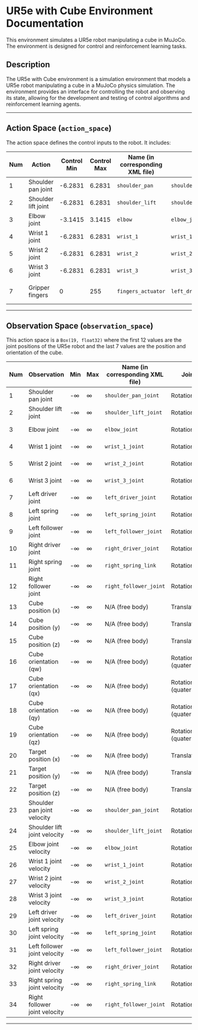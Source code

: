 # UR5e with Cube Environment Documentation

This environment simulates a UR5e robot manipulating a cube in MuJoCo. The environment is designed for control and reinforcement learning tasks.


## Description

The UR5e with Cube environment is a simulation environment that models a UR5e robot manipulating a cube in a MuJoCo physics simulation. The environment provides an interface for controlling the robot and observing its state, allowing for the development and testing of control algorithms and reinforcement learning agents.

---

## Action Space (`action_space`)

The action space defines the control inputs to the robot. It includes:

| Num | Action                  | Control Min | Control Max | Name (in corresponding XML file) | Joint                  | Type (Unit)         |
|-----|-------------------------|-------------|-------------|-----------------------------------|------------------------|---------------------|
| 1   | Shoulder pan joint      | -6.2831     | 6.2831      | `shoulder_pan`                    | `shoulder_pan_joint`   | Torque (Nm)         |
| 2   | Shoulder lift joint     | -6.2831     | 6.2831      | `shoulder_lift`                   | `shoulder_lift_joint`  | Torque (Nm)         |
| 3   | Elbow joint             | -3.1415     | 3.1415      | `elbow`                           | `elbow_joint`          | Torque (Nm)         |
| 4   | Wrist 1 joint           | -6.2831     | 6.2831      | `wrist_1`                         | `wrist_1_joint`        | Torque (Nm)         |
| 5   | Wrist 2 joint           | -6.2831     | 6.2831      | `wrist_2`                         | `wrist_2_joint`        | Torque (Nm)         |
| 6   | Wrist 3 joint           | -6.2831     | 6.2831      | `wrist_3`                         | `wrist_3_joint`        | Torque (Nm)         |
| 7   | Gripper fingers         | 0           | 255         | `fingers_actuator`                | `left_driver_joint`    | Position (0-255)    |

---

## Observation Space (`observation_space`)

This action space is a `Box(19, float32)` where the first 12 values are the joint positions of the UR5e robot and the last 7 values are the position and orientation of the cube.

| Num | Observation               | Min       | Max       | Name (in corresponding XML file) | Joint                  | Type (Unit)         |
|-----|---------------------------|-----------|-----------|-----------------------------------|------------------------|---------------------|
| 1   | Shoulder pan joint        | -∞        | ∞         | `shoulder_pan_joint`              | Rotational             | Angle (radians)     |
| 2   | Shoulder lift joint       | -∞        | ∞         | `shoulder_lift_joint`             | Rotational             | Angle (radians)     |
| 3   | Elbow joint               | -∞        | ∞         | `elbow_joint`                     | Rotational             | Angle (radians)     |
| 4   | Wrist 1 joint             | -∞        | ∞         | `wrist_1_joint`                   | Rotational             | Angle (radians)     |
| 5   | Wrist 2 joint             | -∞        | ∞         | `wrist_2_joint`                   | Rotational             | Angle (radians)     |
| 6   | Wrist 3 joint             | -∞        | ∞         | `wrist_3_joint`                   | Rotational             | Angle (radians)     |
| 7   | Left driver joint         | -∞        | ∞         | `left_driver_joint`               | Rotational             | Angle (radians)     |
| 8   | Left spring joint         | -∞        | ∞         | `left_spring_joint`               | Rotational             | Angle (radians)     |
| 9   | Left follower joint       | -∞        | ∞         | `left_follower_joint`             | Rotational             | Angle (radians)     |
| 10  | Right driver joint        | -∞        | ∞         | `right_driver_joint`              | Rotational             | Angle (radians)     |
| 11  | Right spring joint        | -∞        | ∞         | `right_spring_link`               | Rotational             | Angle (radians)     |
| 12  | Right follower joint      | -∞        | ∞         | `right_follower_joint`            | Rotational             | Angle (radians)     |
| 13  | Cube position (x)         | -∞        | ∞         | N/A (free body)                   | Translational          | Position (meters)   |
| 14  | Cube position (y)         | -∞        | ∞         | N/A (free body)                   | Translational          | Position (meters)   |
| 15  | Cube position (z)         | -∞        | ∞         | N/A (free body)                   | Translational          | Position (meters)   |
| 16  | Cube orientation (qw)     | -∞        | ∞         | N/A (free body)                   | Rotational (quaternion)| Unitless            |
| 17  | Cube orientation (qx)     | -∞        | ∞         | N/A (free body)                   | Rotational (quaternion)| Unitless            |
| 18  | Cube orientation (qy)     | -∞        | ∞         | N/A (free body)                   | Rotational (quaternion)| Unitless            |
| 19  | Cube orientation (qz)     | -∞        | ∞         | N/A (free body)                   | Rotational (quaternion)| Unitless            |
| 20  | Target position (x)       | -∞        | ∞         | N/A (free body)                   | Translational          | Position (meters)   |
| 21  | Target position (y)       | -∞        | ∞         | N/A (free body)                   | Translational          | Position (meters)   |
| 22  | Target position (z)       | -∞        | ∞         | N/A (free body)                   | Translational          | Position (meters)   |
| 23  | Shoulder pan joint velocity| -∞        | ∞         | `shoulder_pan_joint`              | Rotational             | Velocity (rad/s)    |
| 24  | Shoulder lift joint velocity| -∞        | ∞         | `shoulder_lift_joint`             | Rotational             | Velocity (rad/s)    |
| 25  | Elbow joint velocity       | -∞        | ∞         | `elbow_joint`                     | Rotational             | Velocity (rad/s)    |
| 26  | Wrist 1 joint velocity     | -∞        | ∞         | `wrist_1_joint`                   | Rotational             | Velocity (rad/s)    |
| 27  | Wrist 2 joint velocity     | -∞        | ∞         | `wrist_2_joint`                   | Rotational             | Velocity (rad/s)    |
| 28  | Wrist 3 joint velocity     | -∞        | ∞         | `wrist_3_joint`                   | Rotational             | Velocity (rad/s)    |
| 29  | Left driver joint velocity | -∞        | ∞         | `left_driver_joint`               | Rotational             | Velocity (rad/s)    |
| 30  | Left spring joint velocity | -∞        | ∞         | `left_spring_joint`               | Rotational             | Velocity (rad/s)    |
| 31  | Left follower joint velocity| -∞        | ∞         | `left_follower_joint`             | Rotational             | Velocity (rad/s)    |
| 32  | Right driver joint velocity| -∞        | ∞         | `right_driver_joint`              | Rotational             | Velocity (rad/s)    |
| 33  | Right spring joint velocity| -∞        | ∞         | `right_spring_link`               | Rotational             | Velocity (rad/s)    |
| 34  | Right follower joint velocity| -∞        | ∞         | `right_follower_joint`            | Rotational             | Velocity (rad/s)    |
---

